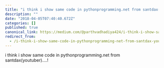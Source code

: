 ```yaml
---
title: "i think i show same code in pythonprogramming.net from santdax(youtuber)….!"
description: ""
date: "2018-04-05T07:40:40.672Z"
categories: []
published: true
canonical_link: https://medium.com/@parthvadhadiya424/i-think-i-show-same-code-in-pythonprogramming-net-from-santdax-youtuber-ba2e8a250e0e
redirect_from:
  - /i-think-i-show-same-code-in-pythonprogramming-net-from-santdax-youtuber-ba2e8a250e0e
---
```


i think i show same code in pythonprogramming.net from santdax(youtuber)….!
